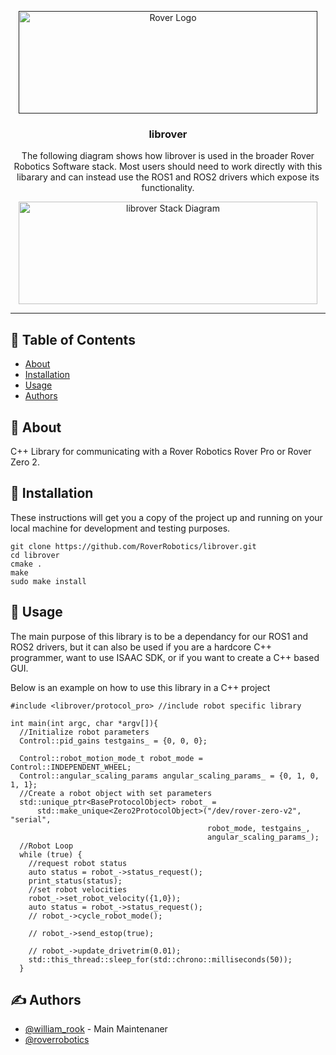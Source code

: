 <p align="center">
  <a href="" rel="noopener">
 <img width=478px height=164px src="https://cdn.shopify.com/s/files/1/0055/0433/5925/files/rover_logo_1.png?v=1625525167" alt="Rover Logo"></a>
</p>

<h3 align="center">librover</h3>

<div align="center">
<p>The following diagram shows how librover is used in the broader Rover Robotics Software stack. Most users should need to work directly with this libarary and can instead use the ROS1 and ROS2 drivers which expose its functionality. </p>
<img width=478px height=164px src="https://raw.githubusercontent.com/RoverRobotics/librover/release/docs/librover_stack_diagram.PNG" alt="librover Stack Diagram"></a>

</div>

---

## 📝 Table of Contents

- [About](#about)
- [Installation](#installation)
- [Usage](#usage)
- [Authors](#authors)

<!-- - [Deployment](#deployment) -->

## 🧐 About <a name = "about"></a>

C++ Library for communicating with a Rover Robotics Rover Pro or Rover Zero 2.

## 🏁 Installation <a name = "installation"></a>

These instructions will get you a copy of the project up and running on your local machine for development and testing purposes. 

```
git clone https://github.com/RoverRobotics/librover.git
cd librover
cmake .
make
sudo make install
```

## 🎈 Usage <a name="usage"></a>

The main purpose of this library is to be a dependancy for our ROS1 and ROS2 drivers, but it can also be used if you are a hardcore C++ programmer, want to use ISAAC SDK, or if you want to create a C++ based GUI.

Below is an example on how to use this library in a C++ project
```
#include <librover/protocol_pro> //include robot specific library

int main(int argc, char *argv[]){
  //Initialize robot parameters
  Control::pid_gains testgains_ = {0, 0, 0};

  Control::robot_motion_mode_t robot_mode = Control::INDEPENDENT_WHEEL;
  Control::angular_scaling_params angular_scaling_params_ = {0, 1, 0, 1, 1};
  //Create a robot object with set parameters
  std::unique_ptr<BaseProtocolObject> robot_ =
      std::make_unique<Zero2ProtocolObject>("/dev/rover-zero-v2", "serial",
                                            robot_mode, testgains_,
                                            angular_scaling_params_);
  //Robot Loop  
  while (true) {
    //request robot status
    auto status = robot_->status_request();
    print_status(status);
    //set robot velocities
    robot_->set_robot_velocity({1,0});
    auto status = robot_->status_request();
    // robot_->cycle_robot_mode();

    // robot_->send_estop(true);

    // robot_->update_drivetrim(0.01);
    std::this_thread::sleep_for(std::chrono::milliseconds(50));
  }
```





<!-- ## 🚀 Deployment <a name = "deployment"></a>

Add additional notes about how to deploy this on a live system. -->

## ✍️ Authors <a name = "authors"></a>

- [@william_rook](https://github.com/drhieu) - Main Maintenaner
- [@roverrobotics](https://github.com/roverrobotics)
